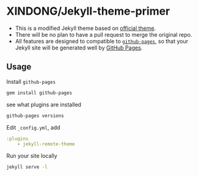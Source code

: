 # XINDONG/Jekyll-theme-primer

- This is a modified Jekyll theme based on [official theme](https://github.com/pages-themes/primer).
- There will be no plan to have a pull request to merge the original repo.
- All features are designed to compatible to [`github-pages`](https://github.com/github/pages-gem), so that your Jekyll site will be generated well by [GitHub Pages](https://pages.github.com/).

## Usage

Install `github-pages`

```sh
gem install github-pages
```

see what plugins are installed

```sh
github-pages versions
```

Edit `_config.yml`, add

```yaml
:plugins
    - jekyll-remote-theme
```

Run your site locally

```sh
jekyll serve -l
```
